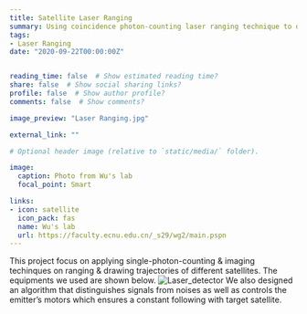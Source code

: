 ```yaml
---
title: Satellite Laser Ranging
summary: Using coincidence photon-counting laser ranging technique to draw trajectories of several satellites
tags:
- Laser Ranging
date: "2020-09-22T00:00:00Z"


reading_time: false  # Show estimated reading time?
share: false  # Show social sharing links?
profile: false  # Show author profile?
comments: false  # Show comments?

image_preview: "Laser Ranging.jpg"

external_link: ""

# Optional header image (relative to `static/media/` folder).

image:
  caption: Photo from Wu's lab
  focal_point: Smart

links:
- icon: satellite
  icon_pack: fas
  name: Wu's lab
  url: https://faculty.ecnu.edu.cn/_s29/wg2/main.pspn
---
```

This project focus on applying single-photon-counting & imaging techinques on ranging & drawing trajectories of different satellites. The equipments we used are shown below. ![Laser_detector](/Laser_detector.jpg) We also designed an algorithm that distinguishes signals from noises as well as controls the emitter’s motors which ensures a constant following with target satellite.
